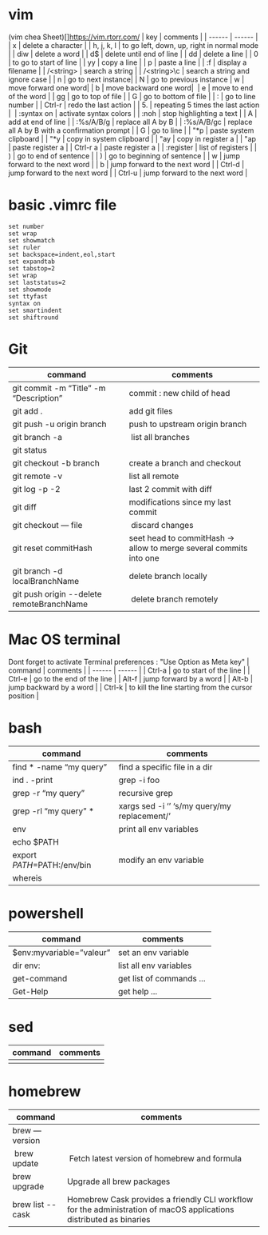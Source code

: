 # vim
(vim chea Sheet)[]https://vim.rtorr.com/
| key | comments |
| ------ | ------ |
| x | delete a character |
| h, j, k, l | to go left, down, up, right in normal mode |
| diw | delete a word |
| d$ | delete until end of line |
| dd | delete a line |
| 0 | to go to start of line |
| yy | copy a line |
| p | paste a line |
| :f | display a filename |
| /\<string\> | search a string | 
| /\<string\>\c | search a string and ignore case | 
| n | go to next instance|
| N | go to previous instance 
| w | move forward one word|
| b | move backward one word|  
| e | move to end of the word |
| gg | go to top of file |
| G | go to bottom of file | 
| :<line number> | go to line number | 
| Ctrl-r | redo the last action |
| 5. | repeating 5 times the last action | 
| :syntax on | activate syntax colors |
| :noh | stop highlighting a text |
| A | add at end of line |
| :%s/A/B/g | replace all A by B |
| :%s/A/B/gc | replace all A by B with a confirmation prompt |
| <line number>G | go to line |
| "*p | paste system clipboard |
| "*y | copy in system clipboard |
| "ay | copy in register a |
| "ap | paste register a |
| Ctrl-r a | paste register a |
| :register | list of registers |
| ) | go to end of sentence |
| ) | go to beginning of sentence |
| w | jump forward to the next word |
| b | jump forward to the next word |
| Ctrl-d | jump forward to the next word |
| Ctrl-u | jump forward to the next word |
  
# basic .vimrc file
```
set number
set wrap
set showmatch
set ruler
set backspace=indent,eol,start
set expandtab
set tabstop=2
set wrap
set laststatus=2
set showmode
set ttyfast
syntax on
set smartindent
set shiftround
```

# Git
| command | comments |
| ------ | ------ |
| git commit -m “Title” -m “Description” | commit : new child of head  |
| git add . | add git files |
| git push -u origin branch | push to upstream origin branch |
| git branch -a | list all branches |
| git status |  |
| git checkout -b branch | create a branch and checkout |
| git remote -v | list all remote |
| git log -p -2 | last 2 commit with diff |
| git diff | modifications since my last commit |
| git checkout — file | discard changes |
| git reset commitHash| seet head to commitHash -> allow to merge several commits into one |
| git branch -d localBranchName | delete branch locally |
| git push origin --delete remoteBranchName | delete branch remotely |

  
# Mac OS terminal
Dont forget to activate Terminal preferences : "Use Option as Meta key"
| command | comments |
| ------ | ------ | 
| Ctrl-a | go to start of the line |
| Ctrl-e | go to the end of the line |
| Alt-f | jump forward by a word |
| Alt-b | jump backward by a word |
| Ctrl-k | to kill the line starting from the cursor position |
  
# bash
| command | comments |
| ------ | ------ |
| find * -name “my query” | find a specific file in a dir  |
| ind . -print | grep -i foo | find a file named foo |
| grep -r “my query”| recursive grep |
| grep -rl “my query” * | xargs sed -i ‘’ ‘s/my query/my replacement/’ | search & replace |
| env | print all env variables |
| echo $PATH |  |
| export $PATH=$PATH:/env/bin | modify an env variable |
| whereis |  |
  
# powershell
| command | comments |
| ------ | ------ |
| $env:myvariable=”valeur” | set an env variable  |
| dir env: | list all env variables  |
| get-command | get list of commands ... |  
| Get-Help |get help ... |  
  
 # sed
| command | comments |
| ------ | ------ |
|  | | 
  

# homebrew
| command | comments |
| ------ | ------ |
| brew —version | |
| brew update | Fetch latest version of homebrew and formula |
| brew upgrade | Upgrade all brew packages |
| brew list --cask | Homebrew Cask provides a friendly CLI workflow for the administration of macOS applications distributed as binaries |
